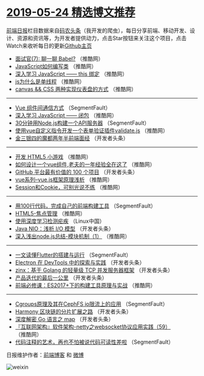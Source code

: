 # [2019-05-24 精选博文推荐](https://toutiao.qdkfweb.cn/date/2019/05/24)

[前端日报](https://qdkfweb.cn/c/news)栏目数据来自[码农头条](https://toutiao.qdkfweb.cn/)（我开发的爬虫），每日分享前端、移动开发、设计、资源和资讯等，为开发者提供动力，点击Star按钮来关注这个项目，点击Watch来收听每日的更新[Github主页](https://github.com/kujian/frontendDaily)
* [面试官(7): 聊一聊 Babel?](https://toutiao.qdkfweb.cn/112348.html) （推酷网）
* [JavaScript如何编写类](https://toutiao.qdkfweb.cn/112350.html) （推酷网）
* [深入学习 JavaScript —— this 绑定](https://toutiao.qdkfweb.cn/112333.html) （推酷网）
* [js为什么是单线程](https://toutiao.qdkfweb.cn/112338.html) （推酷网）
* [canvas &amp;&amp; CSS 两种实现仪表盘的方式](https://toutiao.qdkfweb.cn/112353.html) （推酷网）

***
* [Vue 组件间通信方式](https://toutiao.qdkfweb.cn/112283.html) （SegmentFault）
* [深入学习 JavaScript —— 闭包](https://toutiao.qdkfweb.cn/112334.html) （推酷网）
* [30分钟用Node.js构建一个API服务器](https://toutiao.qdkfweb.cn/112275.html) （SegmentFault）
* [使用vue自定义指令开发一个表单验证插件validate.js](https://toutiao.qdkfweb.cn/112347.html) （推酷网）
* [金三银四的魔都两年半前端面经](https://toutiao.qdkfweb.cn/112299.html) （开发者头条）

***
* [开发 HTML5 小游戏](https://toutiao.qdkfweb.cn/112337.html) （推酷网）
* [如何设计一个vue组件,老夫的一年经验全在这了](https://toutiao.qdkfweb.cn/112349.html) （推酷网）
* [GitHub 平台最有价值的 100 个项目](https://toutiao.qdkfweb.cn/112289.html) （开发者头条）
* [vue系列&#8211;vue.js框架原理浅析](https://toutiao.qdkfweb.cn/112342.html) （推酷网）
* [Session和Cookie，可别光说不练](https://toutiao.qdkfweb.cn/112343.html) （推酷网）

***
* [用100行代码，完成自己的前端构建工具](https://toutiao.qdkfweb.cn/112273.html) （SegmentFault）
* [HTML5-焦点管理](https://toutiao.qdkfweb.cn/112344.html) （推酷网）
* [使用深度学习检测疟疾](https://toutiao.qdkfweb.cn/112369.html) （Linux中国）
* [Java NIO：浅析 I/O 模型](https://toutiao.qdkfweb.cn/112306.html) （开发者头条）
* [深入浅出node.js总结-模块机制（1）](https://toutiao.qdkfweb.cn/112345.html) （推酷网）

***
* [一文读懂Flutter的搭建与运行](https://toutiao.qdkfweb.cn/112285.html) （SegmentFault）
* [Electron 在 DevTools 中的探索与实践](https://toutiao.qdkfweb.cn/112319.html) （开发者头条）
* [zinx：基于 Golang 的轻量级 TCP 并发服务器框架](https://toutiao.qdkfweb.cn/112296.html) （开发者头条）
* [产品迭代的最后一公里](https://toutiao.qdkfweb.cn/112307.html) （开发者头条）
* [前端必修课：ES2017+下的构建工具原理与实战](https://toutiao.qdkfweb.cn/112346.html) （推酷网）

***
* [Cgroups原理及其在CephFS io限流上的应用](https://toutiao.qdkfweb.cn/112286.html) （SegmentFault）
* [Harmony 区块链的分片扩展之路](https://toutiao.qdkfweb.cn/112320.html) （开发者头条）
* [深度解密 Go 语言之 map](https://toutiao.qdkfweb.cn/112297.html) （开发者头条）
* [『互联网架构』软件架构-netty之websocket协议应用实践（59）](https://toutiao.qdkfweb.cn/112335.html) （推酷网）
* [代码注释的艺术，再也不怕被说代码可读性差啦](https://toutiao.qdkfweb.cn/112276.html) （SegmentFault）

日报维护作者：[前端博客](https://qdkfweb.cn/) 和 [微博](https://qdkfweb.cn/go/weibo)

![weixin](https://user-images.githubusercontent.com/3055447/38468989-651132ac-3b80-11e8-8e6b-15122322a9d7.png)